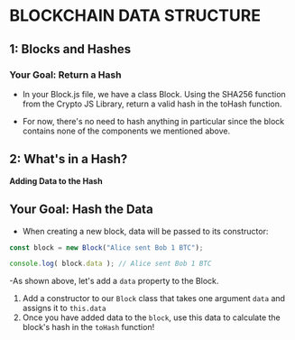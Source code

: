 # BLOCKCHAIN DATA STRUCTURE

## 1: Blocks and Hashes
### Your Goal: Return a Hash
- In your Block.js file, we have a class Block. Using the SHA256 function from the Crypto JS Library, return a valid hash in the toHash function.

- For now, there's no need to hash anything in particular since the block contains none of the components we mentioned above.

## 2: What's in a Hash?
**Adding Data to the Hash**
## Your Goal: Hash the Data
- When creating a new block, data will be passed to its constructor:

```js
const block = new Block("Alice sent Bob 1 BTC");

console.log( block.data ); // Alice sent Bob 1 BTC
```
-As shown above, let's add a `data` property to the Block.

1. Add a constructor to our `Block` class that takes one argument `data` and assigns it to `this.data`
1. Once you have added data to the `block`, use this data to calculate the block's hash in the `toHash` function!